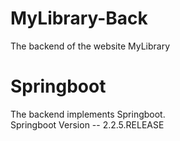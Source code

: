 # MyLibrary-Back
The backend of the website MyLibrary
# Springboot
The backend implements Springboot.  
Springboot Version -- 2.2.5.RELEASE
